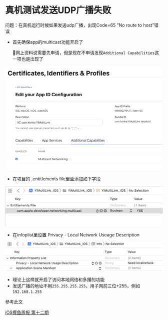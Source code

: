 # 真机测试发送UDP广播失败

问题：在真机运行时候如果发送udp广播，出现Code=65 "No route to host”错误

- 首先确保app的multicast功能开启了
    
    🤔网上资料说需要先申请，但是现在不申请发现`Additional Capabilities`这一项也是出现了
    

![Untitled](%E7%9C%9F%E6%9C%BA%E6%B5%8B%E8%AF%95%E5%8F%91%E9%80%81UDP%E5%B9%BF%E6%92%AD%E5%A4%B1%E8%B4%A5%200d9a7cd389504b6e86d74dc95b2d86c3/Untitled.png)

- 在项目的 .entitlements file里面添加如下字段

![Untitled](%E7%9C%9F%E6%9C%BA%E6%B5%8B%E8%AF%95%E5%8F%91%E9%80%81UDP%E5%B9%BF%E6%92%AD%E5%A4%B1%E8%B4%A5%200d9a7cd389504b6e86d74dc95b2d86c3/Untitled%201.png)

- 在infoplist里设置 Privacy - Local Network Useage Description

![Untitled](%E7%9C%9F%E6%9C%BA%E6%B5%8B%E8%AF%95%E5%8F%91%E9%80%81UDP%E5%B9%BF%E6%92%AD%E5%A4%B1%E8%B4%A5%200d9a7cd389504b6e86d74dc95b2d86c3/Untitled%202.png)

- 理论上这样就开启了访问本地网络和多播的功能
- 发送广播的地址不用`255.255.255.255`，用子网前三位+255，例如`192.168.1.255`

参考此文

[iOS摸鱼周报 第十二期](https://juejin.cn/post/6965678333258530846)